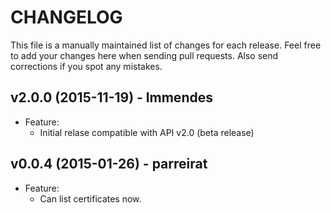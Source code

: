 # CHANGELOG

This file is a manually maintained list of changes for each release. Feel free to add your
changes here when sending pull requests. Also send corrections if you spot any mistakes.

## v2.0.0 (2015-11-19) - lmmendes
* Feature:
  - Initial relase compatible with API v2.0 (beta release)


## v0.0.4 (2015-01-26) - parreirat
* Feature:
  - Can list certificates now.
